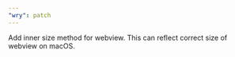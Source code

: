 ```yaml
---
"wry": patch
---
```


Add inner size method for webview. This can reflect correct size of webview on macOS.
